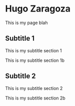 # Hugo Zaragoza

This is my page blah 

## Subtitle 1

This is my subtitle section 1

This is my subtitle section 1b

## Subtitle 2

This is my subtitle section 2

This is my subtitle section 2b
